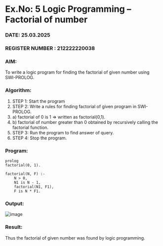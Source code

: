 # Ex.No: 5   Logic Programming – Factorial of number   
### DATE: 25.03.2025                                                                           
### REGISTER NUMBER : 212222220038
### AIM: 
To  write  a logic program for finding the factorial of given number using SWI-PROLOG. 
### Algorithm:
1. STEP 1: Start the program
2. STEP 2:  Write a rules for finding factorial of given program in SWI-PROLOG.
3.   a)	factorial of 0 is 1 => written as factorial(0,1).
4.   b)	factorial of number greater than 0 obtained by recursively calling the factorial    function.
5. STEP 3: Run the program  to find answer of  query.
6. STEP 4: Stop the program.

### Program:
```
prolog
factorial(0, 1).

factorial(N, F) :-
    N > 0,
    N1 is N - 1,
    factorial(N1, F1),
    F is N * F1.

```
### Output:
![image](https://github.com/user-attachments/assets/b5b8d19c-6abf-4772-b461-75b0950ddf74)

### Result:
Thus the factorial of given number was found by logic programming.
